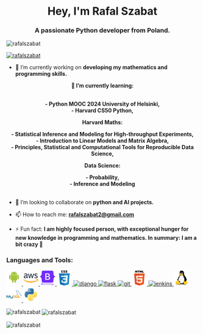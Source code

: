 <h1 align="center">Hey, I'm Rafal Szabat</h1>
<h3 align="center">A passionate Python developer from Poland.</h3>

<p align="left"> <img src="https://komarev.com/ghpvc/?username=rafalszabat&label=Profile%20views&color=0e75b6&style=flat" alt="rafalszabat" /> </p>

<p align="left"> <a href="https://github.com/ryo-ma/github-profile-trophy"><img src="https://github-profile-trophy.vercel.app/?username=rafalszabat" alt="rafalszabat" /></a> </p>

- 🔭 I’m currently working on **developing my mathematics and programming skills.**

 
<div align="center">
  <strong>🌱 I’m currently learning:</strong><br><br>

  <strong>- Python MOOC 2024 University of Helsinki,</strong><br>
  <strong>- Harvard CS50 Python,</strong><br>

  <strong>Harvard Maths:</strong><br>

  <strong>- Statistical Inference and Modeling for High-throughput Experiments,</strong><br>
  <strong>- Introduction to Linear Models and Matrix Algebra,</strong><br>
  <strong>- Principles, Statistical and Computational Tools for Reproducible Data Science,</strong><br>

  <strong>Data Science:</strong><br>

  <strong>- Probability,</strong><br>
  <strong>- Inference and Modeling</strong><br><br>
</div>




- 👯 I’m looking to collaborate on **python and AI projects.**

- 📫 How to reach me: **rafalszabat2@gmail.com**

- ⚡ Fun fact: **I am highly focused person, with exceptional hunger for new knowledge in programming and mathematics. In summary: I am a bit crazy 🤪**


<p align="left">
</p>

<h3 align="left">Languages and Tools:</h3>
<p align="left"> <a href="https://developer.android.com" target="_blank" rel="noreferrer"> <img src="https://raw.githubusercontent.com/devicons/devicon/master/icons/android/android-original-wordmark.svg" alt="android" width="40" height="40"/> </a> <a href="https://aws.amazon.com" target="_blank" rel="noreferrer"> <img src="https://raw.githubusercontent.com/devicons/devicon/master/icons/amazonwebservices/amazonwebservices-original-wordmark.svg" alt="aws" width="40" height="40"/> </a> <a href="https://getbootstrap.com" target="_blank" rel="noreferrer"> <img src="https://raw.githubusercontent.com/devicons/devicon/master/icons/bootstrap/bootstrap-plain-wordmark.svg" alt="bootstrap" width="40" height="40"/> </a> <a href="https://www.w3schools.com/css/" target="_blank" rel="noreferrer"> <img src="https://raw.githubusercontent.com/devicons/devicon/master/icons/css3/css3-original-wordmark.svg" alt="css3" width="40" height="40"/> </a> <a href="https://www.djangoproject.com/" target="_blank" rel="noreferrer"> <img src="https://cdn.worldvectorlogo.com/logos/django.svg" alt="django" width="40" height="40"/> </a> <a href="https://flask.palletsprojects.com/" target="_blank" rel="noreferrer"> <img src="https://www.vectorlogo.zone/logos/pocoo_flask/pocoo_flask-icon.svg" alt="flask" width="40" height="40"/> </a> <a href="https://git-scm.com/" target="_blank" rel="noreferrer"> <img src="https://www.vectorlogo.zone/logos/git-scm/git-scm-icon.svg" alt="git" width="40" height="40"/> </a> <a href="https://www.w3.org/html/" target="_blank" rel="noreferrer"> <img src="https://raw.githubusercontent.com/devicons/devicon/master/icons/html5/html5-original-wordmark.svg" alt="html5" width="40" height="40"/> </a> <a href="https://www.jenkins.io" target="_blank" rel="noreferrer"> <img src="https://www.vectorlogo.zone/logos/jenkins/jenkins-icon.svg" alt="jenkins" width="40" height="40"/> </a> <a href="https://www.linux.org/" target="_blank" rel="noreferrer"> <img src="https://raw.githubusercontent.com/devicons/devicon/master/icons/linux/linux-original.svg" alt="linux" width="40" height="40"/> </a> <a href="https://www.mysql.com/" target="_blank" rel="noreferrer"> <img src="https://raw.githubusercontent.com/devicons/devicon/master/icons/mysql/mysql-original-wordmark.svg" alt="mysql" width="40" height="40"/> </a> <a href="https://www.python.org" target="_blank" rel="noreferrer"> <img src="https://raw.githubusercontent.com/devicons/devicon/master/icons/python/python-original.svg" alt="python" width="40" height="40"/> </a> </p>

<p><img align="left" src="https://github-readme-stats.vercel.app/api/top-langs?username=rafalszabat&show_icons=true&locale=en&layout=compact" alt="rafalszabat" /></p>

<p>&nbsp;<img align="center" src="https://github-readme-stats.vercel.app/api?username=rafalszabat&show_icons=true&locale=en" alt="rafalszabat" /></p>

<p><img align="center" src="https://github-readme-streak-stats.herokuapp.com/?user=rafalszabat&" alt="rafalszabat" /></p>
